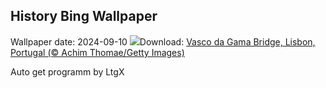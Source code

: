 ## History Bing Wallpaper
Wallpaper date: 2024-09-10
![](https://www.bing.com/th?id=OHR.BridgeLisbon_EN-GB4169546026_UHD.jpg&w=1000)Download: [Vasco da Gama Bridge, Lisbon, Portugal (© Achim Thomae/Getty Images)](https://www.bing.com/th?id=OHR.BridgeLisbon_EN-GB4169546026_UHD.jpg)

Auto get programm by LtgX
